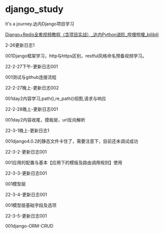 # django_study
It's a journey.达内Django项目学习

[Django+Redis全套视频教程（含项目实战）_达内Python进阶_哔哩哔哩_bilibili](https://www.bilibili.com/video/BV1b5411c7Sa?p=6&spm_id_from=pageDriver)

2-26更新日志1

001Django框架学习，http与https区别，restful风格命名预备视频学习。

22-2-27下午-更新日志001

001测试与github连接流程

22-2-27晚上-更新日志002

001day2内容学习,path(),re_path()视图,请求与响应

22-2-28晚上-更新日志001

001day2内容收尾，摸板层，url反向解析

22-3-1晚上-更新日志1

001django4.0.2的静态文件卡住了，需要注意下，目前还未调试成功

22-3-2-更新日志001

001应用的配置与基本【应用下的模版及路由调用规则】使用

22-3-3-更新日志001

001模型层

22-3-4-更新日志001

001模型层基础字段及选项

22-3-5-更新日志001

001django-ORM-CRUD